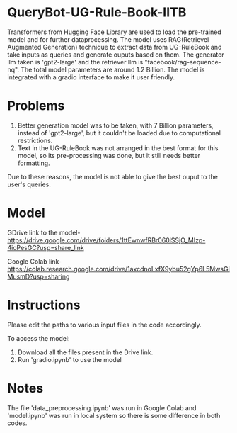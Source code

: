 # QueryBot-UG-Rule-Book-IITB

Transformers from Hugging Face Library are used to load the pre-trained model and for further dataprocessing. 
The model uses RAG(Retrievel Augmented Generation) technique to extract data from UG-RuleBook and take inputs as queries and generate ouputs based on them. The generator llm taken is 'gpt2-large' and the retriever llm is "facebook/rag-sequence-nq". The total model parameters are around 1.2 Billion. The model is integrated with a gradio interface to make it user friendly.

# Problems
1. Better generation model was to be taken, with 7 Billion parameters,  instead of 'gpt2-large', but it couldn't be loaded due to computational restrictions.
2. Text in the UG-RuleBook was not arranged in the best format for this model, so its pre-processing was done, but it still needs better formatting.
   
Due to these reasons, the model is not able to give the best ouput to the user's queries.

# Model
GDrive link to the model- https://drive.google.com/drive/folders/1ttEwnwfRBr060lSSjO_MIzp-4ioPesGC?usp=share_link

Google Colab link-
https://colab.research.google.com/drive/1axcdnoLxfX9ybu52gYp6L5MwsGlMusmD?usp=sharing

# Instructions
Please edit the paths to various input files in the code accordingly.

To access the model:

1. Download all the files present in the Drive link.
2. Run 'gradio.ipynb' to use the model

# Notes
The file 'data_preprocessing.ipynb' was run in Google Colab and 'model.ipynb' was run in local system so there is some difference in both codes.




